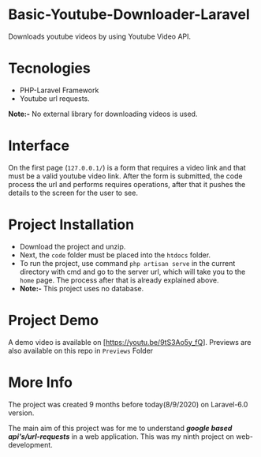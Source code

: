 # Basic-Youtube-Downloader-Laravel
Downloads youtube videos by using Youtube Video API.

# Tecnologies 
  * PHP-Laravel Framework
  * Youtube url requests.
  
**Note:-** No external library for downloading videos is used.

# Interface
On the first page (`127.0.0.1/`) is a form that requires a video link and that must be a valid youtube video link. After the form is submitted, the code process the url and performs requires operations, after that it pushes the details to the screen for the user to see.

# Project Installation
 * Download the project and unzip. 
 * Next, the `code` folder must be placed into the `htdocs` folder.
 * To run the project, use command `php artisan serve` in the current directory with cmd and go to the server url, which will take you to the `home` page. The process after that is already explained above.
 * **Note:-** This project uses no database.
 
# Project Demo
A demo video is available on [https://youtu.be/9tS3Ao5y_fQ]. Previews are also available on this repo in `Previews` Folder

# More Info
The project was created 9 months before today(8/9/2020) on Laravel-6.0 version.

The main aim of this project was for me to understand ***google based api's/url-requests*** in a web application. This was my ninth project on web-development.
